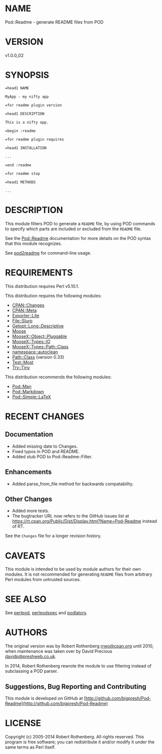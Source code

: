 # NAME

Pod::Readme - generate README files from POD

# VERSION

v1.0.0\_02

# SYNOPSIS

    =head1 NAME

    MyApp - my nifty app

    =for readme plugin version

    =head1 DESCRIPTION

    This is a nifty app.

    =begin :readme

    =for readme plugin requires

    =head1 INSTALLATION

    ...

    =end :readme

    =for readme stop

    =head1 METHODS

    ...

# DESCRIPTION

This module filters POD to generate a `README` file, by using POD
commands to specify which parts are included or excluded from the
`README` file.

See the [Pod::Readme](https://metacpan.org/pod/Pod::Readme) documentation for more details on the POD
syntax that this module recognizes.

See [pod2readme](https://metacpan.org/pod/pod2readme) for command-line usage.

# REQUIREMENTS

This distribution requires Perl v5.10.1.

This distribution requires the following modules:

- [CPAN::Changes](https://metacpan.org/pod/CPAN::Changes)
- [CPAN::Meta](https://metacpan.org/pod/CPAN::Meta)
- [Exporter::Lite](https://metacpan.org/pod/Exporter::Lite)
- [File::Slurp](https://metacpan.org/pod/File::Slurp)
- [Getopt::Long::Descriptive](https://metacpan.org/pod/Getopt::Long::Descriptive)
- [Moose](https://metacpan.org/pod/Moose)
- [MooseX::Object::Pluggable](https://metacpan.org/pod/MooseX::Object::Pluggable)
- [MooseX::Types::IO](https://metacpan.org/pod/MooseX::Types::IO)
- [MooseX::Types::Path::Class](https://metacpan.org/pod/MooseX::Types::Path::Class)
- [namespace::autoclean](https://metacpan.org/pod/namespace::autoclean)
- [Path::Class](https://metacpan.org/pod/Path::Class) (version 0.33)
- [Test::Most](https://metacpan.org/pod/Test::Most)
- [Try::Tiny](https://metacpan.org/pod/Try::Tiny)

This distribution recommends the following modules:

- [Pod::Man](https://metacpan.org/pod/Pod::Man)
- [Pod::Markdown](https://metacpan.org/pod/Pod::Markdown)
- [Pod::Simple::LaTeX](https://metacpan.org/pod/Pod::Simple::LaTeX)

# RECENT CHANGES

## Documentation

- Added missing date to Changes.
- Fixed typos in POD and README.
- Added stub POD to Pod::Readme::Filter.

## Enhancements

- Added parse\_from\_file method for backwards compatability.

## Other Changes

- Added more tests.
- The bugtracker URL now refers to the GitHub issues list at https://rt.cpan.org/Public/Dist/Display.html?Name=Pod-Readme instead of RT.

See the `Changes` file for a longer revision history.

# CAVEATS

This module is intended to be used by module authors for their own
modules.  It is not recommended for generating `README` files from
arbitrary Perl modules from untrusted sources.

# SEE ALSO

See [perlpod](https://metacpan.org/pod/perlpod), [perlpodspec](https://metacpan.org/pod/perlpodspec) and [podlators](https://metacpan.org/pod/podlators).

# AUTHORS

The original version was by Robert Rothenberg <rrwo@cpan.org> until
2010, when maintenance was taken over by David Precious
<davidp@preshweb.co.uk>.

In 2014, Robert Rothenberg rewrote the module to use filtering instead
of subclassing a POD parser.

## Suggestions, Bug Reporting and Contributing

This module is developed on GitHub at
[http://github.com/bigpresh/Pod-Readme](http://github.com/bigpresh/Pod-Readme)

# LICENSE

Copyright (c) 2005-2014 Robert Rothenberg. All rights reserved.
This program is free software; you can redistribute it and/or
modify it under the same terms as Perl itself.
